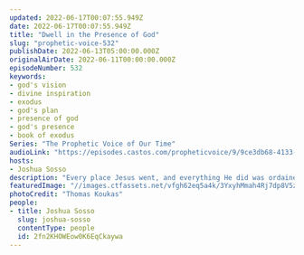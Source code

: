 ```yaml
---
updated: 2022-06-17T00:07:55.949Z
date: 2022-06-17T00:07:55.949Z
title: "Dwell in the Presence of God"
slug: "prophetic-voice-532"
publishDate: 2022-06-13T05:00:00.000Z
originalAirDate: 2022-06-11T00:00:00.000Z
episodeNumber: 532
keywords:
- god's vision
- divine inspiration
- exodus
- god's plan
- presence of god
- god's presence
- book of exodus
Series: "The Prophetic Voice of Our Time"
audioLink: "https://episodes.castos.com/propheticvoice/9/9ce3db68-4133-44b1-8168-be641a46fbf4/06-11-12-22-The-Prophetic-Voice-of-our-Time-mixdown-.mp3"
hosts:
- Joshua Sosso
description: "Every place Jesus went, and everything He did was ordained by God. We need to do the same in our own life. Lay aside your own agendas and decide that you will passionately seek Him; draw near to Him and He will draw near to you—He cannot help Himself. You will get the direction you need by dwelling in His presence, even down to the littlest details. Let God create the vision and equip you to do it."
featuredImage: "//images.ctfassets.net/vfgh62eq5a4k/3YxyhMmah4Rj7dp8V5zuYy/58a84c4ffddf3d7f332f511b61e21607/thomas-koukas-ztc_dxvFsCo-unsplash__1_.jpg"
photoCredit: "Thomas Koukas"
people:
- title: Joshua Sosso
  slug: joshua-sosso
  contentType: people
  id: 2fn2KHOWEow0K6EqCkaywa
---
```

